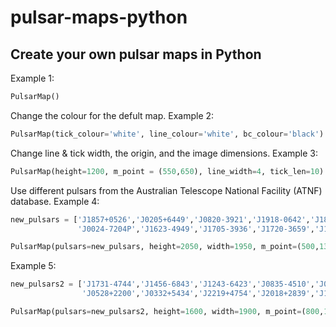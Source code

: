 # pulsar-maps-python

## Create your own pulsar maps in Python

Example 1:

```python
PulsarMap()
```

Change the colour for the defult map.
Example 2:
```python
PulsarMap(tick_colour='white', line_colour='white', bc_colour='black')
```

Change line & tick width, the origin, and the image dimensions.
Example 3:
```python
PulsarMap(height=1200, m_point = (550,650), line_width=4, tick_len=10)
```

Use different pulsars from the Australian Telescope National Facility (ATNF) database.
Example 4:
```python
new_pulsars = ['J1857+0526','J0205+6449','J0820-3921','J1918-0642','J1843-1507','J0533-4524','J0820-1350',
               'J0024-7204P','J1623-4949','J1705-3936','J1720-3659','J1921+1006g','J2156+2618','J1828-1007']

PulsarMap(pulsars=new_pulsars, height=2050, width=1950, m_point=(500,1300), gc_len=800, line_width=4, tick_len=10)
```
Example 5:
```python
new_pulsars2 = ['J1731-4744','J1456-6843','J1243-6423','J0835-4510','J0953+0755','J0826+2637','J0534+2200',
                'J0528+2200','J0332+5434','J2219+4754','J2018+2839','J1935+1616','J1932+1059','J1645-0317']

PulsarMap(pulsars=new_pulsars2, height=1600, width=1900, m_point=(800,1000), gc_len=800, line_width=4, tick_len=10)
```
